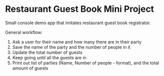 # Restaurant Guest Book Mini Project

Small console demo app that imitates restaurant guest book registrator.

General workflow:
1. Ask a user for their name and how many there are in their party
2. Save the name of the party and the number of people in it
3. Update the total number of guests
4. Keep going until all the guests are in
5. Print out list of parties (Name, Number of people - format), and the total amount of guests
